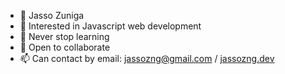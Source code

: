 - 👋 Jasso Zuniga
- 👀 Interested in Javascript web development
- 🌱 Never stop learning
- 🧩 Open to collaborate
- 📫 Can contact by email: jassozng@gmail.com / [jassozng.dev](https://jassozng.dev "Personal webpage")
